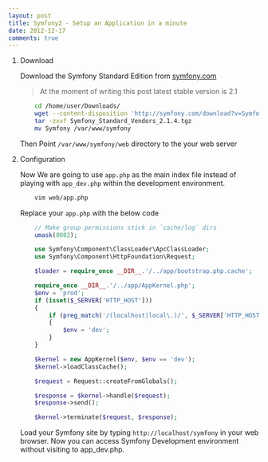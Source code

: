 ```yaml
---
layout: post
title: Symfony2 - Setup an Application in a minute
date: 2012-12-17
comments: true
---
```


1. Download

    Download the Symfony Standard Edition from [symfony.com](http://symfony.com/download "symfony.com")
    >At the moment of writing this post latest stable version is 2.1

    ```bash
        cd /home/user/Downloads/
        wget --content-disposition 'http://symfony.com/download?v=Symfony_Standard_Vendors_2.1.4.tgz'
        tar -zxvf Symfony_Standard_Vendors_2.1.4.tgz
        mv Symfony /var/www/symfony
    ```
    Then Point `/var/www/symfony/web` directory to the your web server

2. Configuration

    Now We are going to use `app.php` as the main index file instead of playing with `app_dev.php` within the development environment.

    ```bash
        vim web/app.php
    ```
    Replace your `app.php` with the below code
        
    ```php
        // Make group permissions stick in `cache/log` dirs
        umask(0002);

        use Symfony\Component\ClassLoader\ApcClassLoader;
        use Symfony\Component\HttpFoundation\Request;

        $loader = require_once __DIR__.'/../app/bootstrap.php.cache';

        require_once __DIR__.'/../app/AppKernel.php';
        $env = 'prod';
        if (isset($_SERVER['HTTP_HOST']))
        {
            if (preg_match('/(localhost|local\.)/', $_SERVER['HTTP_HOST']))
            {
                $env = 'dev';
            }
        }

        $kernel = new AppKernel($env, $env == 'dev');
        $kernel->loadClassCache();

        $request = Request::createFromGlobals();

        $response = $kernel->handle($request);
        $response->send();

        $kernel->terminate($request, $response);
    ```

    Load your Symfony site by typing `http://localhost/symfony` in your web browser.
    Now you can access Symfony Development environment without visiting to app_dev.php.
